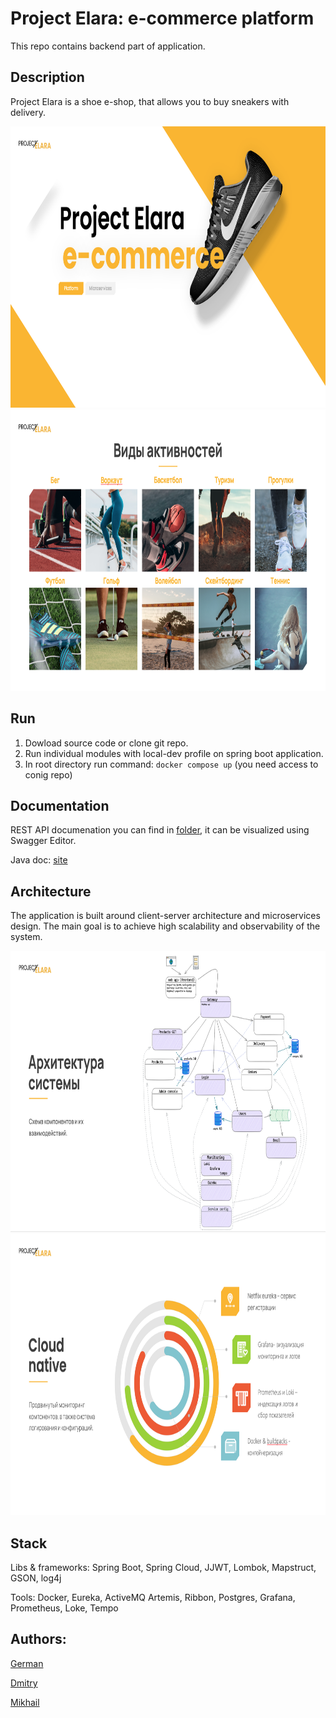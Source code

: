 # Project Elara: e-commerce platform

This repo contains backend part of application.

## Description

Project Elara is a shoe e-shop, that allows you to buy sneakers with delivery.

<!-- pictures from presentation (intro) -->

<img src="images/slide_1.png" alt="Intro" style="height: 450px; width:800px;"/>
<br>
<img src="images/slide_2.png" alt="Sports" style="height: 450px; width:800px;"/>

## Run

1. Dowload source code or clone git repo.
2. Run individual modules with local-dev profile on spring boot application.
3. In root directory run command: `docker compose up` (you need access to conig repo)
   
## Documentation

REST API documenation you can find in [folder](../openapi/api-docs/), it can be visualized using Swagger Editor.

Java doc: [site](../docs/index.html)

## Architecture

The application is built around client-server architecture and microservices design. The main goal is to achieve high scalability and observability of the system.

<!-- pictures from presentation (arch) -->

<img src="images/slide_3.png" alt="Intro" style="height: 450px; width:800px;"/>
<br>
<img src="images/slide_4.png" alt="Intro" style="height: 450px; width:800px;"/>

## Stack

Libs & frameworks:
Spring Boot, Spring Cloud, JJWT, Lombok, Mapstruct, GSON, log4j

Tools:
Docker, Eureka, ActiveMQ Artemis, Ribbon, Postgres, Grafana, Prometheus, Loke, Tempo


## Authors:
[German](https://github.com/germandilio)

[Dmitry](https://github.com/lemon-doge)

[Mikhail](https://github.com/Michaelkh20)
